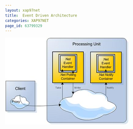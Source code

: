```yaml
---
layout: xap97net
title:  Event Driven Architecture
categories: XAP97NET
page_id: 63799329
---
```



![Net_polling_notify_cont.jpg](/attachment_files/xap97net/Net_polling_notify_cont.jpg)
